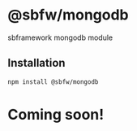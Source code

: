# @sbfw/mongodb
sbframework mongodb module

## Installation

```bash
npm install @sbfw/mongodb
```

# Coming soon!